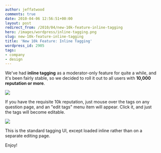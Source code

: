 ```yaml
---
author: jeffatwood
comments: true
date: 2010-04-06 12:56:51+00:00
layout: post
redirect_from: /2010/04/new-10k-feature-inline-tagging
hero: /images/wordpress/inline-tagging.png
slug: new-10k-feature-inline-tagging
title: 'New 10k Feature: Inline Tagging'
wordpress_id: 2905
tags:
- company
- design
---
```



We've had **inline tagging** as a moderator-only feature for quite a while, and it's been fairly stable, so we decided to roll it out to all users with **10,000 reputation or more**.



![](/blog/images/wordpress/inline-tagging.png)



If you have the requisite 10k reputation, just mouse over the tags on any question page, and an "edit tags" menu item will appear. Click it, and just the tags will become editable.



![](/blog/images/wordpress/inline-tagging-2.png)



This is the standard tagging UI, except loaded inline rather than on a separate editing page.



Enjoy!

